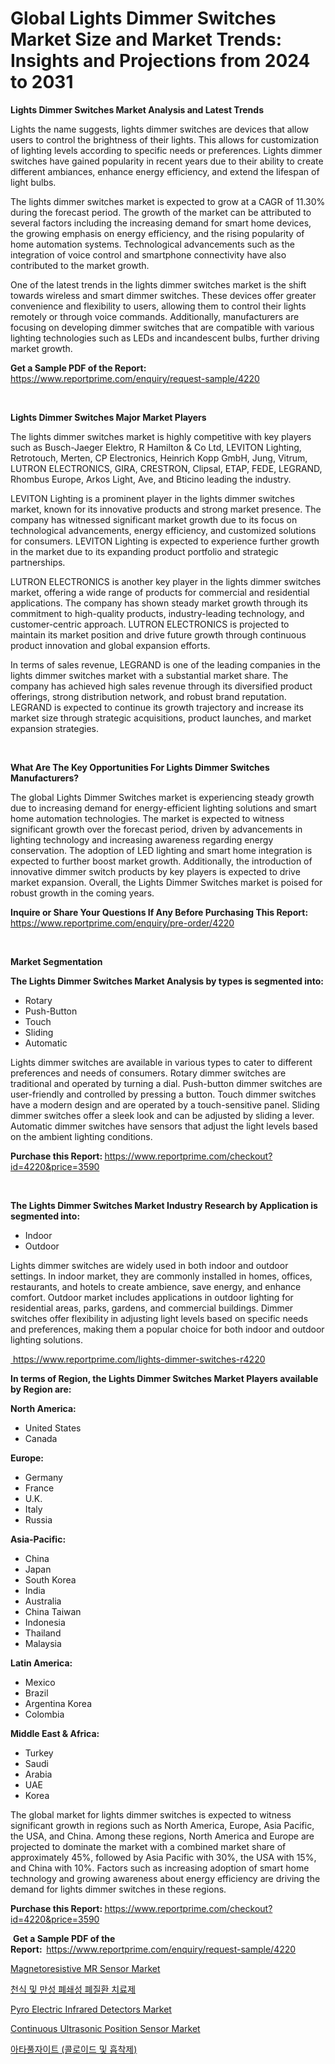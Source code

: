 <p><h1>Global Lights Dimmer Switches Market Size and Market Trends: Insights and Projections from 2024 to 2031</h1></p><p><strong>Lights Dimmer Switches Market Analysis and Latest Trends</strong></p>
<p><p>Lights the name suggests, lights dimmer switches are devices that allow users to control the brightness of their lights. This allows for customization of lighting levels according to specific needs or preferences. Lights dimmer switches have gained popularity in recent years due to their ability to create different ambiances, enhance energy efficiency, and extend the lifespan of light bulbs.</p><p>The lights dimmer switches market is expected to grow at a CAGR of 11.30% during the forecast period. The growth of the market can be attributed to several factors including the increasing demand for smart home devices, the growing emphasis on energy efficiency, and the rising popularity of home automation systems. Technological advancements such as the integration of voice control and smartphone connectivity have also contributed to the market growth.</p><p>One of the latest trends in the lights dimmer switches market is the shift towards wireless and smart dimmer switches. These devices offer greater convenience and flexibility to users, allowing them to control their lights remotely or through voice commands. Additionally, manufacturers are focusing on developing dimmer switches that are compatible with various lighting technologies such as LEDs and incandescent bulbs, further driving market growth.</p></p>
<p><strong>Get a Sample PDF of the Report:&nbsp;</strong> <a href="https://www.reportprime.com/enquiry/request-sample/4220">https://www.reportprime.com/enquiry/request-sample/4220</a></p>
<p>&nbsp;</p>
<p><strong>Lights Dimmer Switches Major Market Players</strong></p>
<p><p>The lights dimmer switches market is highly competitive with key players such as Busch-Jaeger Elektro, R Hamilton & Co Ltd, LEVITON Lighting, Retrotouch, Merten, CP Electronics, Heinrich Kopp GmbH, Jung, Vitrum, LUTRON ELECTRONICS, GIRA, CRESTRON, Clipsal, ETAP, FEDE, LEGRAND, Rhombus Europe, Arkos Light, Ave, and Bticino leading the industry.</p><p>LEVITON Lighting is a prominent player in the lights dimmer switches market, known for its innovative products and strong market presence. The company has witnessed significant market growth due to its focus on technological advancements, energy efficiency, and customized solutions for consumers. LEVITON Lighting is expected to experience further growth in the market due to its expanding product portfolio and strategic partnerships.</p><p>LUTRON ELECTRONICS is another key player in the lights dimmer switches market, offering a wide range of products for commercial and residential applications. The company has shown steady market growth through its commitment to high-quality products, industry-leading technology, and customer-centric approach. LUTRON ELECTRONICS is projected to maintain its market position and drive future growth through continuous product innovation and global expansion efforts.</p><p>In terms of sales revenue, LEGRAND is one of the leading companies in the lights dimmer switches market with a substantial market share. The company has achieved high sales revenue through its diversified product offerings, strong distribution network, and robust brand reputation. LEGRAND is expected to continue its growth trajectory and increase its market size through strategic acquisitions, product launches, and market expansion strategies.</p></p>
<p>&nbsp;</p>
<p><strong>What Are The Key Opportunities For Lights Dimmer Switches Manufacturers?</strong></p>
<p><p>The global Lights Dimmer Switches market is experiencing steady growth due to increasing demand for energy-efficient lighting solutions and smart home automation technologies. The market is expected to witness significant growth over the forecast period, driven by advancements in lighting technology and increasing awareness regarding energy conservation. The adoption of LED lighting and smart home integration is expected to further boost market growth. Additionally, the introduction of innovative dimmer switch products by key players is expected to drive market expansion. Overall, the Lights Dimmer Switches market is poised for robust growth in the coming years.</p></p>
<p><strong>Inquire or Share Your Questions If Any Before Purchasing This Report:</strong> <a href="https://www.reportprime.com/enquiry/pre-order/4220">https://www.reportprime.com/enquiry/pre-order/4220</a></p>
<p>&nbsp;</p>
<p><strong>Market Segmentation</strong></p>
<p><strong>The Lights Dimmer Switches Market Analysis by types is segmented into:</strong></p>
<p><ul><li>Rotary</li><li>Push-Button</li><li>Touch</li><li>Sliding</li><li>Automatic</li></ul></p>
<p><p>Lights dimmer switches are available in various types to cater to different preferences and needs of consumers. Rotary dimmer switches are traditional and operated by turning a dial. Push-button dimmer switches are user-friendly and controlled by pressing a button. Touch dimmer switches have a modern design and are operated by a touch-sensitive panel. Sliding dimmer switches offer a sleek look and can be adjusted by sliding a lever. Automatic dimmer switches have sensors that adjust the light levels based on the ambient lighting conditions.</p></p>
<p><strong>Purchase this Report:&nbsp;</strong><a href="https://www.reportprime.com/checkout?id=4220&price=3590">https://www.reportprime.com/checkout?id=4220&price=3590</a></p>
<p>&nbsp;</p>
<p><strong>The Lights Dimmer Switches Market Industry Research by Application is segmented into:</strong></p>
<p><ul><li>Indoor</li><li>Outdoor</li></ul></p>
<p><p>Lights dimmer switches are widely used in both indoor and outdoor settings. In indoor market, they are commonly installed in homes, offices, restaurants, and hotels to create ambience, save energy, and enhance comfort. Outdoor market includes applications in outdoor lighting for residential areas, parks, gardens, and commercial buildings. Dimmer switches offer flexibility in adjusting light levels based on specific needs and preferences, making them a popular choice for both indoor and outdoor lighting solutions.</p></p>
<p><a href="https://www.reportprime.com/lights-dimmer-switches-r4220">&nbsp;https://www.reportprime.com/lights-dimmer-switches-r4220</a></p>
<p><strong>In terms of Region, the Lights Dimmer Switches Market Players available by Region are:</strong></p>
<p>
    <p> <strong> North America: </strong>
        <ul>
            <li>United States</li>
            <li>Canada</li>
        </ul>
        </p> 
    <p> <strong> Europe: </strong>
        <ul>
            <li>Germany</li>
            <li>France</li>
            <li>U.K.</li>
            <li>Italy</li>
            <li>Russia</li>
        </ul>
        </p> 
    <p> <strong> Asia-Pacific: </strong>
        <ul>
            <li>China</li>
            <li>Japan</li>
            <li>South Korea</li>
            <li>India</li>
            <li>Australia</li>
            <li>China Taiwan</li>
            <li>Indonesia</li>
            <li>Thailand</li>
            <li>Malaysia</li>
        </ul>
        </p> 
    <p> <strong> Latin America: </strong>
        <ul>
            <li>Mexico</li>
            <li>Brazil</li>
            <li>Argentina Korea</li>
            <li>Colombia</li>
        </ul>
        </p> 
    <p> <strong> Middle East & Africa: </strong>
        <ul>
            <li>Turkey</li>
            <li>Saudi</li>
            <li>Arabia</li>
            <li>UAE</li>
            <li>Korea</li>
        </ul>
    </p>
    </p>
<p><p>The global market for lights dimmer switches is expected to witness significant growth in regions such as North America, Europe, Asia Pacific, the USA, and China. Among these regions, North America and Europe are projected to dominate the market with a combined market share of approximately 45%, followed by Asia Pacific with 30%, the USA with 15%, and China with 10%. Factors such as increasing adoption of smart home technology and growing awareness about energy efficiency are driving the demand for lights dimmer switches in these regions.</p></p>
<p><strong>Purchase this Report: </strong><a href="https://www.reportprime.com/checkout?id=4220&price=3590">https://www.reportprime.com/checkout?id=4220&price=3590</a></p>
<p>&nbsp;<strong>Get a Sample PDF of the Report:&nbsp;&nbsp;</strong><a href="https://www.reportprime.com/enquiry/request-sample/4220">https://www.reportprime.com/enquiry/request-sample/4220</a></p>
<p><strong></strong></p>
<p><p><a href="https://github.com/irfadac/Market-Research-Report-List-4/blob/main/magnetoresistive-mr-sensor-market.md">Magnetoresistive MR Sensor Market</a></p><p><a href="https://github.com/berlianaparadilla48/Market-Research-Report-List-2/blob/main/9839182103987.md">천식 및 만성 폐쇄성 폐질환 치료제</a></p><p><a href="https://github.com/ashepherd82/Market-Research-Report-List-6/blob/main/pyro-electric-infrared-detectors-market.md">Pyro Electric Infrared Detectors Market</a></p><p><a href="https://github.com/AutumnBerge/Market-Research-Report-List-1/blob/main/continuous-ultrasonic-position-sensor-market.md">Continuous Ultrasonic Position Sensor Market</a></p><p><a href="https://github.com/mdmazharulnwr786/Market-Research-Report-List-2/blob/main/8382290103988.md">아타풀자이트 (콜로이드 및 흡착제)</a></p></p>